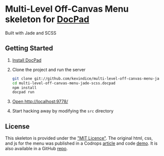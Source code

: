 # Multi-Level Off-Canvas Menu skeleton for [DocPad](https://github.com/bevry/docpad)
Built with Jade and SCSS

## Getting Started

1. [Install DocPad](https://github.com/bevry/docpad)

1. Clone the project and run the server

	``` bash
	git clone git://github.com/kevindice/multi-level-off-canvas-menu-jade-scss.docpad
	cd multi-level-off-canvas-menu-jade-scss.docpad
	npm install
	docpad run
	```

1. [Open http://localhost:9778/](http://localhost:9778/)

1. Start hacking away by modifying the `src` directory

## License

This skeleton is provided under the ["MIT Licence"](http://en.wikipedia.org/wiki/MIT_License).  The original html, css, and js for the menu was published in a Codrops [article](http://tympanus.net/codrops/2013/08/13/multi-level-push-menu/) and code [demo](http://tympanus.net/Development/MultiLevelPushMenu/).  It is also available in a GitHub [repo](https://github.com/codrops/MultiLevelPushMenu).
